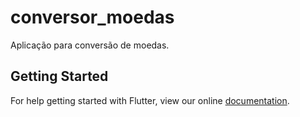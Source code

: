 # conversor_moedas

Aplicação para conversão de moedas.

## Getting Started

For help getting started with Flutter, view our online
[documentation](https://flutter.io/).
